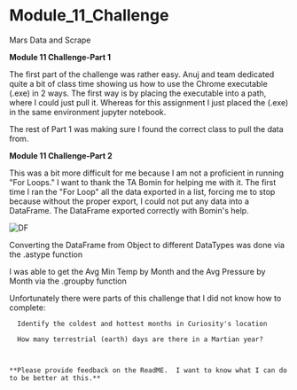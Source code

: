 # Module_11_Challenge
Mars Data and Scrape


**Module 11 Challenge-Part 1**

  The first part of the challenge was rather easy.  Anuj and team dedicated quite a bit of class time showing us how to use the Chrome executable (.exe) in 2 ways.  The first way is by placing the executable into a path, where I could just pull it. Whereas for this assignment I just placed the (.exe) in the same environment jupyter notebook.
  
  
  The rest of Part 1 was making sure I found the correct class to pull the data from.



**Module 11 Challenge-Part 2**

  This was a bit more difficult for me because I am not a proficient in running "For Loops."  I want to thank the TA Bomin for helping me with it.  The first time I ran the "For Loop" all the data exported in a list, forcing me to stop because without the proper export, I could not put any data into a DataFrame.  The DataFrame exported correctly with Bomin's help.
 

  ![DF](https://github.com/amshanaa/Module_11_Challenge/assets/136298119/86e288fe-1755-46ad-adf7-0c9da47506e2)


  Converting the DataFrame from Object to different DataTypes was done via the .astype function

  I was able to get the Avg Min Temp by Month and the Avg Pressure by Month via the .groupby function

  Unfortunately there were parts of this challenge that I did not know how to complete:
      
      Identify the coldest and hottest months in Curiosity's location      
      
      How many terrestrial (earth) days are there in a Martian year?

      

    **Please provide feedback on the ReadME.  I want to know what I can do to be better at this.**



  
